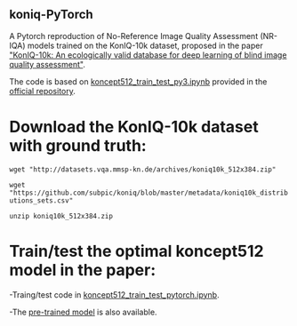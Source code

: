 ## koniq-PyTorch

A Pytorch reproduction of No-Reference Image Quality Assessment (NR-IQA) models trained on the KonIQ-10k dataset, proposed in the paper ["KonIQ-10k: An ecologically valid database for deep learning of blind image quality assessment"](https://arxiv.org/abs/1910.06180).

The code is based on [koncept512_train_test_py3.ipynb](https://github.com/subpic/koniq/blob/master/koncept512_train_test_py3.ipynb) provided in the [official repository](https://github.com/subpic/koniq).


# Download the KonIQ-10k dataset with ground truth:

```wget "http://datasets.vqa.mmsp-kn.de/archives/koniq10k_512x384.zip"```

```wget "https://github.com/subpic/koniq/blob/master/metadata/koniq10k_distributions_sets.csv"```

```unzip koniq10k_512x384.zip```  

# Train/test the optimal koncept512 model in the paper:
-Traing/test code in [koncept512_train_test_pytorch.ipynb](https://github.com/ZhengyuZhao/koniq-PyTorch/blob/master/koncept512_train_test_pytorch.ipynb).

-The [pre-trained model](https://surfdrive.surf.nl/files/index.php/s/oeGv7wEyyMwwbIO) is also available.
